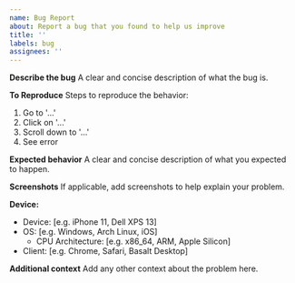 ```yaml
---
name: Bug Report
about: Report a bug that you found to help us improve
title: ''
labels: bug
assignees: ''
---
```


**Describe the bug**
A clear and concise description of what the bug is.

**To Reproduce**
Steps to reproduce the behavior:
1. Go to '...'
2. Click on '...'
3. Scroll down to '...'
4. See error

**Expected behavior**
A clear and concise description of what you expected to happen.

**Screenshots**
If applicable, add screenshots to help explain your problem.

**Device:**
- Device: [e.g. iPhone 11, Dell XPS 13]
 - OS: [e.g. Windows, Arch Linux, iOS]
   - CPU Architecture: [e.g. x86_64, ARM, Apple Silicon]
 - Client: [e.g. Chrome, Safari, Basalt Desktop]

**Additional context**
Add any other context about the problem here.
